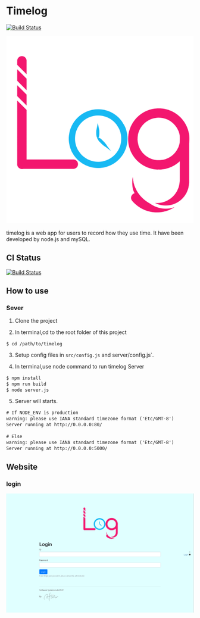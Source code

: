 # Timelog

[![Build Status](https://drone.hsiang.me/api/badges/software-system-lab/timelog/status.svg)](https://drone.hsiang.me/software-system-lab/timelog)

![](static/image/timelog.png)

timelog is a web app for users to record how they use time.
It have been developed by node.js and mySQL.

## CI Status
[![Build Status](https://drone.hsiang.me/api/badges/ois/timelog/status.svg)](https://drone.hsiang.me/ois/timelog)

## How to use
### Sever
1. Clone the project

2. In terminal,cd to the root folder of this project

```
$ cd /path/to/timelog
```

3. Setup config files in `src/config.js` and server/config.js`.

4. In terminal,use node command to run timelog Server
```
$ npm install
$ npm run build
$ node server.js
```
5. Server will starts.
```
# If NODE_ENV is production
warning: please use IANA standard timezone format ('Etc/GMT-8')
Server running at http://0.0.0.0:80/

# Else
warning: please use IANA standard timezone format ('Etc/GMT-8')
Server running at http://0.0.0.0:5000/
```

## Website

### login
![](/UI/assets/sampleLogin.png)
